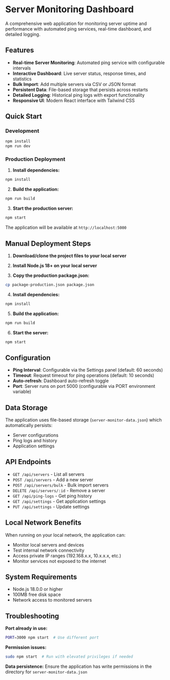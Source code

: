 # Server Monitoring Dashboard

A comprehensive web application for monitoring server uptime and performance with automated ping services, real-time dashboard, and detailed logging.

## Features

- **Real-time Server Monitoring**: Automated ping service with configurable intervals
- **Interactive Dashboard**: Live server status, response times, and statistics
- **Bulk Import**: Add multiple servers via CSV or JSON format
- **Persistent Data**: File-based storage that persists across restarts
- **Detailed Logging**: Historical ping logs with export functionality
- **Responsive UI**: Modern React interface with Tailwind CSS

## Quick Start

### Development
```bash
npm install
npm run dev
```

### Production Deployment

1. **Install dependencies:**
```bash
npm install
```

2. **Build the application:**
```bash
npm run build
```

3. **Start the production server:**
```bash
npm start
```

The application will be available at `http://localhost:5000`

## Manual Deployment Steps

1. **Download/clone the project files to your local server**

2. **Install Node.js 18+ on your local server**

3. **Copy the production package.json:**
```bash
cp package-production.json package.json
```

4. **Install dependencies:**
```bash
npm install
```

5. **Build the application:**
```bash
npm run build
```

6. **Start the server:**
```bash
npm start
```

## Configuration

- **Ping Interval**: Configurable via the Settings panel (default: 60 seconds)
- **Timeout**: Request timeout for ping operations (default: 10 seconds)
- **Auto-refresh**: Dashboard auto-refresh toggle
- **Port**: Server runs on port 5000 (configurable via PORT environment variable)

## Data Storage

The application uses file-based storage (`server-monitor-data.json`) which automatically persists:
- Server configurations
- Ping logs and history
- Application settings

## API Endpoints

- `GET /api/servers` - List all servers
- `POST /api/servers` - Add a new server
- `POST /api/servers/bulk` - Bulk import servers
- `DELETE /api/servers/:id` - Remove a server
- `GET /api/ping-logs` - Get ping history
- `GET /api/settings` - Get application settings
- `PUT /api/settings` - Update settings

## Local Network Benefits

When running on your local network, the application can:
- Monitor local servers and devices
- Test internal network connectivity
- Access private IP ranges (192.168.x.x, 10.x.x.x, etc.)
- Monitor services not exposed to the internet

## System Requirements

- Node.js 18.0.0 or higher
- 100MB free disk space
- Network access to monitored servers

## Troubleshooting

**Port already in use:**
```bash
PORT=3000 npm start  # Use different port
```

**Permission issues:**
```bash
sudo npm start  # Run with elevated privileges if needed
```

**Data persistence:**
Ensure the application has write permissions in the directory for `server-monitor-data.json`